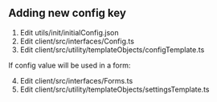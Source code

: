 ## Adding new config key

1. Edit utils/init/initialConfig.json
2. Edit client/src/interfaces/Config.ts
3. Edit client/src/utility/templateObjects/configTemplate.ts

If config value will be used in a form:

4. Edit client/src/interfaces/Forms.ts
5. Edit client/src/utility/templateObjects/settingsTemplate.ts